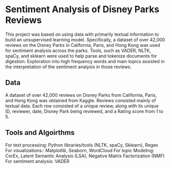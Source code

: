 # Sentiment Analysis of Disney Parks Reviews
This project was based on using data with primarily textual information to build an unsupervised learning model.  Specifically, a dataset of over 42,000 reviews on the Disney Parks in California, Paris, and Hong Kong was used for sentiment analysis across the parks.  Tools, such as VADER, NLTK, spaCy, and sklearn were used to help parse and tokenize documents for digestion.  Exploration into high frequency words and main topics assisted in the interpretation of the sentiment analysis in those reviews.

## Data
A dataset of over 42,000 reviews on Disney Parks from California, Paris, and Hong Kong was obtained from Kaggle.  Reviews consisted mainly of textual data.  Each row consisted of a unique review, along with its unique ID, reviewer, date, Disney Park being reviewed, and a Rating score from 1 to 5.

## Tools and Algoirthms
For text processing: Python libraries/tools (NLTK, spaCy, Sklearn), Regex
For visualizations:: Matplotlib, Seaborn, WordCloud
For topic Modeling: CorEx, Latent Semantic Analysis (LSA), Negative Matrix Factorization (NMF)
For sentiment analysis: VADER

